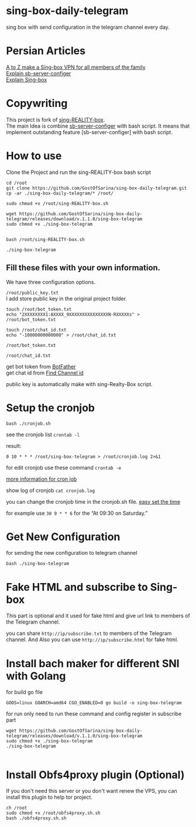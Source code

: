 # sing-box-daily-telegram
sing box with send configuration in the telegram channel every day.


# Persian Articles
[A to Z make a Sing-box VPN for all members of the family](https://telegra.ph/A-to-Z-make-a-Sing-box-VPN-for-all-members-of-the-family-06-01)<br />
[Explain sb-server-configer](https://telegra.ph/Small-family-servers-05-17)<br />
[Explain Sing-box](https://telegra.ph/How-run-Reality-protocol-with-Xray-or-Sing-box-Core-with-iSegaro-04-18)

# Copywriting
This project is fork of [sing-REALITY-box](https://github.com/deathline94/sing-REALITY-Box).<br />
The main Idea is combine [sb-server-configer](https://github.com/hrostami/sb-server-configer) with bash script.
It means that implement outstanding feature [sb-server-configer] with bash script.

# How to use
Clone the Project and run the sing-REALITY-box bash script

```
cd /root
git clone https://github.com/GostOfSarina/sing-box-daily-telegram.git
cp -ar ./sing-box-daily-telegram/* /root/
```

```
sudo chmod +x /root/sing-REALITY-box.sh

wget https://github.com/GostOfSarina/sing-box-daily-telegram/releases/download/v.1.1.0/sing-box-telegram
sudo chmod +x ./sing-box-telegram


bash /root/sing-REALITY-box.sh

./sing-box-telegram

```



## Fill these files with your own information.


We have three configuration options.

```/root/public_key.txt``` <br />
I add store public key in the original project folder.


```
touch /root/bot_token.txt
echo "2XXXXXXXX1:AXXXX_9XXXXXXXXXXXXXXXN-RXXXXXs" > /root/bot_token.txt

touch /root/chat_id.txt
echo "-10000000000000" > /root/chat_id.txt

```

```/root/bot_token.txt```

```/root/chat_id.txt```


get bot token from [BotFather](https://t.me/BotFather)<br />
get chat id from [Find Channel id](https://gist.github.com/mraaroncruz/e76d19f7d61d59419002db54030ebe35)

public key is automatically make with sing-Realty-Box script.

# Setup the cronjob
```
bash ./cronjob.sh
```



see the cronjob list
```crontab -l```

result:

```0 10 * * * /root/sing-box-telegram > /root/cronjob.log 2>&1```



for edit cronjob use these command
```crontab -e```

[more information for cron job](https://www.youtube.com/watch?v=v952m13p-b4) 


show log of cronjob ``` cat cronjob.log ```

you can change the cronjob time in the cronjob.sh file. [easy set the time](https://crontab.guru/)


for example use ```30 9 * * 6``` for the “At 09:30 on Saturday.” 


# Get New Configuration

for sending the new configuration to telegram channel

```
bash ./sing-box-telegram
```


# Fake HTML and subscribe to Sing-box 
This part is optional and it used for fake html and give url link to members of the Telegram channel.


you can share ```http://ip/subscribe.txt``` to members of the Telegram channel.
And Also you can use ```http://ip/subscribe.html``` for fake html.



# Install bach maker for different SNI with Golang 

for build go file
```
GOOS=linux GOARCH=amd64 CGO_ENABLED=0 go build -o sing-box-telegram
```

for run only need to run these command and config register in subscribe part
```
wget https://github.com/GostOfSarina/sing-box-daily-telegram/releases/download/v.1.1.0/sing-box-telegram
sudo chmod +x ./sing-box-telegram
./sing-box-telegram


```


# Install Obfs4proxy plugin (Optional)
If you don't need this server or you don't want renew the VPS, you can install this plugin to help tor project.

```
ch /root
sudo chmod +x /root/obfs4proxy.sh.sh
bash ./obfs4proxy.sh.sh
```
